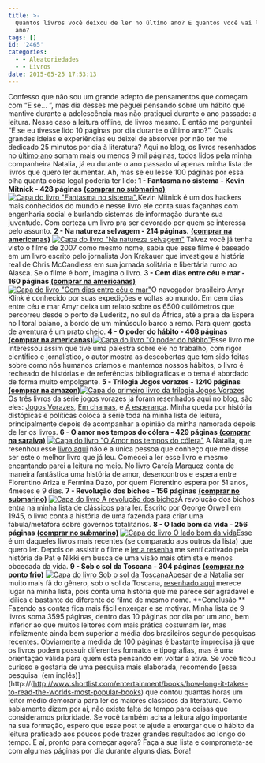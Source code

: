 ```yaml
---
title: >-
  Quantos livros você deixou de ler no último ano? E quantos você vai ler esse
  ano?
tags: []
id: '2465'
categories:
  - - Aleatoriedades
  - - Livros
date: 2015-05-25 17:53:13
---
```


Confesso que não sou um grande adepto de pensamentos que começam com “E se… ”, mas dia desses me peguei pensando sobre um hábito que mantive durante a adolescência mas não pratiquei durante o ano passado: a leitura. Nesse caso a leitura offline, de livros mesmo. E então me perguntei “E se eu tivesse lido 10 páginas por dia durante o último ano?”. Quais grandes ideias e experiências eu deixei de absorver por não ter me dedicado 25 minutos por dia à literatura? Aqui no blog, os livros resenhados no [último ano](http://natalia.blog.br/category/resenhas-livros) somam mais ou menos 9 mil páginas, todos lidos pela minha companheira Natalia, já eu durante o ano passado ví apenas minha lista de livros que quero ler aumentar. Ah, mas se eu lesse 100 páginas por essa olha quanta coisa legal poderia ter lido: **1 - Fantasma no sistema - Kevin Mitnick - 428 páginas** [**(comprar no submarino)**](http://oferta.vc/7Lte) [![Capa do livro "Fantasma no sistema".](http://natalia.blog.br/wp-content/uploads/2015/05/fantasma-no-sistema-capa.png)](http://natalia.blog.br/wp-content/uploads/2015/05/fantasma-no-sistema-capa.png)Kevin Mitnick é um dos hackers mais conhecidos do mundo e nesse livro ele conta suas façanhas com engenharia social e burlando sistemas de informação durante sua juventude. Com certeza um livro pra ser devorado por quem se interessa pelo assunto. **2 - Na natureza selvagem - 214 páginas.** [**(comprar na americanas)**](http://oferta.vc/7Lti) [![Capa do livro "Na natureza selvagem"](http://natalia.blog.br/wp-content/uploads/2015/05/capa-do-livro-na-natureza-selvagem.jpg)](http://natalia.blog.br/wp-content/uploads/2015/05/capa-do-livro-na-natureza-selvagem.jpg) Talvez você já tenha visto o filme de 2007 como mesmo nome, sabia que esse filme é baseado em um livro escrito pelo jornalista Jon Krakauer que investigou a história real de Chris McCandless em sua jornada solitária e libertária rumo ao Alasca. Se o filme é bom, imagina o livro. **3 - Cem dias entre céu e mar - 160 páginas** [**(comprar na americanas)**](http://oferta.vc/7Ltj) [![Capa do livro "Cem dias entre céu e mar"](http://natalia.blog.br/wp-content/uploads/2015/05/capa-do-livro-cem-dias-entre-ceu-e-mar.jpg)](http://natalia.blog.br/wp-content/uploads/2015/05/capa-do-livro-cem-dias-entre-ceu-e-mar.jpg)O navegador brasileiro Amyr Klink é conhecido por suas expedições e voltas ao mundo. Em cem dias entre céu e mar Amyr deixa um relato sobre os 6500 quilômetros que percorreu desde o porto de Luderitz, no sul da África, até a praia da Espera no litoral baiano, a bordo de um minúsculo barco a remo. Para quem gosta de aventura é um prato cheio. **4 - O poder do hábito - 408 páginas** **[(comprar na americanas)](http://oferta.vc/7Ltp)**[![Capa do livro "O poder do hábito"](http://natalia.blog.br/wp-content/uploads/2015/05/capa-do-livro-o-poder-do-habito.jpg)](http://natalia.blog.br/wp-content/uploads/2015/05/capa-do-livro-o-poder-do-habito.jpg)Esse livro me interessou assim que tive uma palestra sobre ele no trabalho, com rigor científico e jornalístico, o autor mostra as descobertas que tem sido feitas sobre como nós humanos criamos e mantemos nossos hábitos, o livro é recheado de histórias e de referências bibliográficas e o tema é abordado de forma muito empolgante. **5 - Trilogia Jogos vorazes - 1240 páginas** **[(comprar na amazon)](http://www.amazon.com.br/dp/8532503292/ref=asc_df_85325032923690388?smid=A1ZZFT5FULY4LN&linkCode=asn&creative=380341&creativeASIN=8532503292&&tag=oquequeeuiafa-20)**[![Capa do primeiro livro da trilogia Jogos Vorazes](http://natalia.blog.br/wp-content/uploads/2015/05/Capa-do-primeiro-livro-da-trilogia-Jogos-Vorazes.jpg)](http://natalia.blog.br/wp-content/uploads/2015/05/Capa-do-primeiro-livro-da-trilogia-Jogos-Vorazes.jpg)     Os três livros da série jogos vorazes já foram resenhados aqui no blog, são eles: [Jogos Vorazes](http://natalia.blog.br/2014/07/28/18o-livro-do-ano-jogos-vorazes/), [Em chamas](http://natalia.blog.br/2014/08/11/19o-livro-do-ano-em-chamas/), e [A esperança](http://natalia.blog.br/2014/08/22/20o-livro-do-ano-a-esperanca). Minha queda por história distópicas e políticas coloca a série toda na minha lista de leitura, principalmente depois de acompanhar a opinião da minha namorada depois de ler os livros. **6 - O amor nos tempos do cólera - 429 páginas** [**(comprar na saraiva)**](http://www.saraiva.com.br/o-amor-nos-tempos-do-colera-308153.html) [![Capa do livro "O Amor nos tempos do cólera"](http://natalia.blog.br/wp-content/uploads/2015/05/Capa-do-livro-O-Amor-nos-tempos-do-cólera.jpg)](http://natalia.blog.br/wp-content/uploads/2015/05/Capa-do-livro-O-Amor-nos-tempos-do-cólera.jpg) A Natalia, que resenhou esse [livro aqui](http://natalia.blog.br/2014/03/04/4o-livro-do-ano-o-amor-nos-tempos-do-colera/) não é a única pessoa que conheço que me disse ser este o melhor livro que já leu. Comecei a ler esse livro e mesmo encantando parei a leitura no meio. No livro García Marquez conta de maneira fantástica uma história de amor, desencontros e espera entre Florentino Ariza e Fermina Dazo, por quem Florentino espera por 51 anos, 4meses e 9 dias. **7 - Revolução dos bichos - 156 páginas** [**(comprar no submarino)**](http://oferta.vc/7LuD) [![Capa do livro A revolução dos bichos](http://natalia.blog.br/wp-content/uploads/2015/05/Capa-do-livro-A-revolução-dos-bichos.jpg)](http://natalia.blog.br/wp-content/uploads/2015/05/Capa-do-livro-A-revolução-dos-bichos.jpg)A revolução dos bichos entra na minha lista de clássicos para ler. Escrito por George Orwell em 1945, o livro conta a história de uma fazenda para criar uma fábula/metáfora sobre governos totalitários. **8 - O lado bom da vida - 256 páginas** [**(comprar no submarino)**](http://oferta.vc/7LuI) [![Capa do livro O lado bom da vida](http://natalia.blog.br/wp-content/uploads/2015/05/Capa-do-livro-O-lado-bom-da-vida.jpg)](http://natalia.blog.br/wp-content/uploads/2015/05/Capa-do-livro-O-lado-bom-da-vida.jpg)Esse é um daqueles livros mais recentes (se comparado aos outros da lista) que quero ler. Depois de assistir o filme e [ler a resenha](http://natalia.blog.br/2014/10/21/resenha-do-28o-livro-do-ano-o-lado-bom-da-vida/) me sentí cativado pela história de Pat e Nikki em busca de uma visão mais otimista e menos obcecada da vida. **9 - Sob o sol da Toscana - 304 páginas** [**(comprar no ponto frio)**](http://www.pontofrio.com.br/livros/BiografiasCartasMemorias/Biografias/L-PM-Pocket-Sob-o-Sol-da-Toscana-Frances-Mayes-173244.html) [![Capa do livro Sob o sol da Toscana](http://natalia.blog.br/wp-content/uploads/2015/05/Capa-do-livro-Sob-o-sol-da-Toscana.jpg)](http://natalia.blog.br/wp-content/uploads/2015/05/Capa-do-livro-Sob-o-sol-da-Toscana.jpg)Apesar de a Natalia ser muito mais fã do gênero, sob o sol da Toscana, [resenhado aqui](http://natalia.blog.br/2014/07/10/16o-livro-do-ano-sob-o-sol-da-toscana/) merece lugar na minha lista, pois conta uma história que me parece ser agradável e idílica e bastante do diferente do filme de mesmo nome. **Conclusão ** Fazendo as contas fica mais fácil enxergar e se motivar. Minha lista de 9 livros soma 3595 páginas, dentro das 10 páginas por dia por um ano, bem inferior ao que muitos leitores com mais prática costumam ler, mas infelizmente ainda bem superior a média dos brasileiros segundo pesquisas recentes. Obviamente a medida de 100 páginas é bastante imprecisa já que os livros podem possuir diferentes formatos e tipografias, mas é uma orientação válida para quem está pensando em voltar à ativa. Se você ficou curioso e gostaria de uma pesquisa mais elaborada, recomendo [essa pesquisa  (em inglês)](http://(http://www.shortlist.com/entertainment/books/how-long-it-takes-to-read-the-worlds-most-popular-books) que contou quantas horas um leitor médio demoraria para ler os maiores clássicos da literatura. Como sabiamente dizem por aí, não existe falta de tempo para coisas que consideramos prioridade. Se você também acha a leitura algo importante na sua formação, espero que esse post te ajude a enxergar que o hábito da leitura praticado aos poucos pode trazer grandes resultados ao longo do tempo. E aí, pronto para começar agora? Faça a sua lista e comprometa-se com algumas páginas por dia durante alguns dias. Bora!